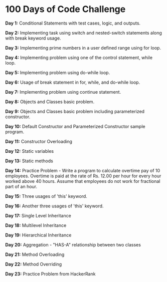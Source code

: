 # 100 Days of Code Challenge

**Day 1:** Conditional Statements with test cases, logic, and outputs.

**Day 2:** Implementing task using switch and nested-switch statements along with break keyword usage.

**Day 3:** Implementing prime numbers in a user defined range using for loop.

**Day 4:** Implementing problem using one of the control statement, while loop.

**Day 5:** Implementing problem using do-while loop.

**Day 6:** Usage of break statement in for, while, and do-while loop.

**Day 7:** Implementing problem using continue statement.

**Day 8:** Objects and Classes basic problem.

**Day 9:** Objects and Classes basic problem including parameterized constructor.

**Day 10:** Default Constructor and Parameterized Constructor sample program.

**Day 11:** Constructor Overloading

**Day 12:** Static variables

**Day 13:** Static methods

**Day 14:** Practice Problem - Write a program to calculate overtime pay of 10 employees. Overtime is paid at the rate of Rs. 12.00 per hour for every hour worked above             40 hours. Assume that employees do not work for fractional part of an hour.

**Day 15:** Three usages of 'this' keyword.

**Day 16:** Another three usages of 'this' keyword.

**Day 17:** Single Level Inheritance

**Day 18:** Multilevel Inheritance

**Day 19:** Hierarchical Inheritance

**Day 20:** Aggregation - "HAS-A" relationship between two classes

**Day 21:** Method Overloading

**Day 22:** Method Overriding

**Day 23:** Practice Problem from HackerRank
